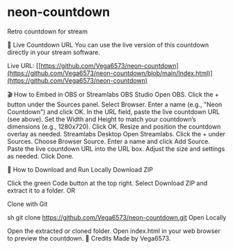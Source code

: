 # neon-countdown
Retro countdown for stream

🚀 Live Countdown URL
You can use the live version of this countdown directly in your stream software.

Live URL:
[[https://github.com/Vega6573/neon-countdown](https://github.com/Vega6573/neon-countdown/blob/main/Index.html)](https://github.com/Vega6573/neon-countdown)

🎬 How to Embed in OBS or Streamlabs
OBS Studio
Open OBS.
Click the + button under the Sources panel.
Select Browser.
Enter a name (e.g., "Neon Countdown") and click OK.
In the URL field, paste the live countdown URL (see above).
Set the Width and Height to match your countdown’s dimensions (e.g., 1280x720).
Click OK.
Resize and position the countdown overlay as needed.
Streamlabs Desktop
Open Streamlabs.
Click the + under Sources.
Choose Browser Source.
Enter a name and click Add Source.
Paste the live countdown URL into the URL box.
Adjust the size and settings as needed.
Click Done.

💾 How to Download and Run Locally
Download ZIP

Click the green Code button at the top right.
Select Download ZIP and extract it to a folder.
OR

Clone with Git

sh
git clone https://github.com/Vega6573/neon-countdown.git
Open Locally

Open the extracted or cloned folder.
Open index.html in your web browser to preview the countdown.
🙌 Credits
Made by Vega6573.
